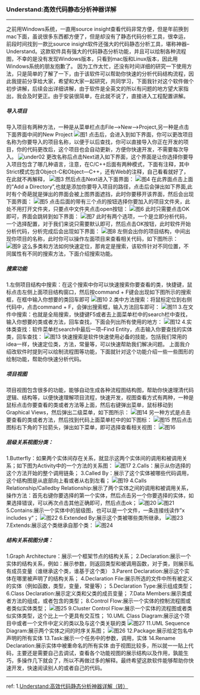 ### Understand:高效代码静态分析神器详解

***
之前用Windows系统，一直用source insight查看代码非常方便，但是年前换到mac下面，虽说很多东西都方便了，但是却没有了静态代码分析工具，很幸运，前段时间找到一款比source insight软件还强大的代码静态分析工具，堪称神器–Understand。这款软件具有强大的代码静态分析功能，并且可以绘制各种流程图，不幸的是没有发现Windows版本，只看到mac版和Linux版本，因此用Windows系统的朋友抱歉了。
因为工作太忙，还没有时间详细的研究一下使用方法，只是简单的了解了一下，由于该软件可以帮助你快速的分析代码结构流程，因此我提前分享给大家，希望和大家一起研究，共同学习，下面我针对这个软件做个初步讲解，后续会出详细讲解，由于软件是全英文的所以有问题的地方望大家指出，我会及时更正。由于安装很简单，在此就不说了，直接进入工程配置讲解。



##### 导入项目
导入项目有两种方法，一种是从菜单栏点击File–>New–>Project,另一种是点击下面界面中间的New Project
![图1](../../images/under01.png)
点击后，会进入到如下界面，你可以更改项目名称为你要导入的项目名称，以便于以后查找，你可以直接导入你正在开发的项目，你的代码更改后，这个项目也会自动更新，方便你快速开发，不需要每次导入。
![under02](../../images/under02.png)
更改名称后点击Next进入如下界面，这个界面是让你选择你要导入项目包含了哪几种语言，注意，在C/C++后面有两种模式，下面有注释，其中Strict模式包含Object-C和Object—C++，还有Web的注释，自己看看就好了，在此就不再解释，
![图3](../../images/under03.png)
然后点击Next进入下面界面：
![图4](../../images/under04.png)
在此界面点击上面的“Add a Directory”,也就是添加你要导入项目的路径，点击后会弹出如下界面,此时有个奇葩就是弹出的界面会被上图界面遮挡，此时你要移开该界面，然后会出现下面界面：
![图5](../../images/under05.png)
点击后面的带有三个点的按钮选择你要加入的项目文件夹，此处不用打开文件夹，只要点中文件夹点击open按钮：
![图6](../../images/under06.png)
此时只需要点击OK即可，界面会跳转到如下界面：
![图7](../../images/under07.png)
此时有两个选项，一个是立即分析代码，一个选择配置，对于我们来说只需要默认即可，然后点击OK按钮，此时软件开始分析代码，分析完成后会出现如下界面：
![图8](../../images/under08.png)
左侧会出你的项目结构，中间出现你项目的名称，此时你可以操作左面项目来查看相关代码，如下图所示：
![图9](../../images/under09.png)
这么多类和方法如何快速定位，那肯定是搜索，该软件针对不同位置，不同属性有不同的搜索方法，下面介绍搜索功能。



##### 搜索功能
1.左侧项目结构中搜索：在这个搜索中你可以快速搜索你要查看的类，快捷键，鼠标点击左侧上面项目结构窗口，然后按command + F键会出现如下图所示的搜索框，在框中输入你想要的类回车即可
![图10](../../images/under10.png)
2.类中方法搜索：将鼠标定位到右侧代码中，点击command + F，会弹出搜索框，输入方法回车即可：
![图11](../../images/under11.png)
3.在文件中搜索：也就是全局搜索，快捷键F5或者去上面菜单栏中的search栏中查找，输入你想要的类或者方法，回车查找，下面会列出所有使用的地方：
![图12](../../images/under12.png)
4.实体类查找：软件菜单栏search中最后一项–Find Entity，点击输入你要查找的实体类，回车查找：
![图13](../../images/under13.png)
快速搜索是软件快速使用必备的技能，包括我们常用的idea一样，快速定位类，方法，常量等，可以快速帮助我们解决问题。
上面我介绍改软件时提到可以绘制流程图等功能，下面就针对这个功能介绍一些一些图形的绘制功能，帮助你快速分析代码。



##### 项目视图
项目视图包含很多的功能，能够自动生成各种流程图结构图，帮助你快速理清代码逻辑、结构等，以便快速理解项目流程，快速开发，视图查看方式有两种，一种是鼠标点击你要查看的类或者方法等上面，然后右键弹出菜单，鼠标移动到Graphical Views，然后弹出二级菜单，如下图所示：
![图14](../../images/under14.png)
另一种方式是点击要查看的类或者方法，然后找到代码上面菜单栏中的如下图标：
![图15](../../images/under15.png)
然后点击图标右下角的下拉箭头，弹出如下菜单，即可选择查看相关视图：
![图16](../../images/under16.png)



##### 层级关系视图分类：
1.Butterfly：如果两个实体间存在关系，就显示这两个实体间的调用和被调用关系；如下图为Activity中的一个方法的关系图：
![图17](../../images/under17.png)
2.Calls：展示从你选择的这个方法开始的整个调用链条；
3.Called By：展示了这个实体被哪些代码调用，这个结构图是从底部向上看或者从右到左看；
![图19](../../images/under19.png)
4.Calls Relationship/Calledby Relationship:展示了两个实体之间的调用和被调用关系，操作方法：首先右键你要选择的第一个实体，然后点击另一个你要选择的实体，如果选择错误，可以再次点击其他正确即可，然后点击ok；
![图20](../../images/under20.png)
![图21](../../images/under21.png)
5.Contains:展示一个实体中的层级图，也可以是一个文件，一条连接线读作”x includes y“；
![图22](../../images/under22.png)
6.Extended By:展示这个类被哪些类所继承，
![图23](../../images/under23.png)
7.Extends:展示这个类继承自那个类：
![图24](../../images/under24.png)



##### 结构关系视图分类：
1.Graph Architecture：展示一个框架节点的结构关系；
2.Declaration:展示一个实体的结构关系，例如：展示参数，则返回类型和被调用函数，对于类，则展示私有成员变量（谁继承这个类，谁基于这个类）
3.Parent Declaration:展示这个实体在哪里被声明了的结构关系；
4.Declaration File:展示所选的文件中所有被定义的实体（例如函数，类型，变量，常量等）；
5.Declaration Type:展示组成类型；
6.Class Declaration:展示定义类和父类的成员变量；
7.Data Members:展示类或者方法的组成，或者包含的类型；
8.Control Flow:展示一个实体的控制流程图或者类似实体类型；
![图25](../../images/under25.png)
9.Cluster Control Flow:展示一个实体的流程图或者类似实体类型，这个比上一个更具有交互性；
10.UML Class Diagram:展示这个项目中或者一个文件中定义的类以及与这个类关联的类
![图27](../../images/under27.png)
11.UML Sequence Diagram:展示两个实体之间的时序关系图；
![图26](../../images/under26.png)
12.Package:展示给定包名中声明的所有实体
13.Task:展示一个任务中的参数，调用，实体
14.Rename Declaration:展示实体中被重命名的所有实体
由于视图比较多，所以就一一贴上代码，主要还是需要自己去调试，查看各个功能视图的展示结构以及作用，孰能生巧，多操作几下就会了，所以不再做过多的解释。最终希望这款软件能够帮助你快速开发，快速阅读别人的或者自己的代码。



---
ref:
1.[Understand:高效代码静态分析神器详解（转）](https://www.cnblogs.com/hackerl/p/5749169.html)